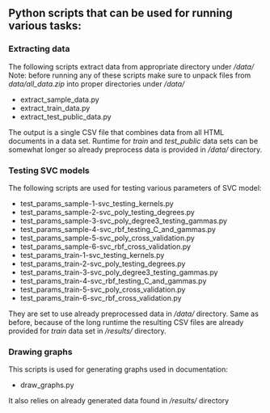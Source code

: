﻿## Python scripts that can be used for running various tasks:

### Extracting data
The following scripts extract data from appropriate directory under */data/*
Note: before running any of these scripts make sure to unpack files from *data/all_data.zip* into proper directories under */data/*
+ extract_sample_data.py
+ extract_train_data.py
+ extract_test_public_data.py

The output is a single CSV file that combines data from all HTML documents in a data set. Runtime for *train* and *test_public* data sets can be somewhat longer so already preprocess data is provided in */data/* directory.

### Testing SVC models
The following scripts are used for testing various parameters of SVC model:
+ test_params_sample-1-svc_testing_kernels.py
+ test_params_sample-2-svc_poly_testing_degrees.py
+ test_params_sample-3-svc_poly_degree3_testing_gammas.py
+ test_params_sample-4-svc_rbf_testing_C_and_gammas.py
+ test_params_sample-5-svc_poly_cross_validation.py
+ test_params_sample-6-svc_rbf_cross_validation.py
+ test_params_train-1-svc_testing_kernels.py
+ test_params_train-2-svc_poly_testing_degrees.py
+ test_params_train-3-svc_poly_degree3_testing_gammas.py
+ test_params_train-4-svc_rbf_testing_C_and_gammas.py
+ test_params_train-5-svc_poly_cross_validation.py
+ test_params_train-6-svc_rbf_cross_validation.py

They are set to use already preprocessed data in */data/* directory. Same as before, because of the long runtime the resulting CSV files are already provided for *train* data set in */results/* directory. 

### Drawing graphs
This scripts is used for generating graphs used in documentation:
+ draw_graphs.py

It also relies on already generated data found in */results/* directory 

